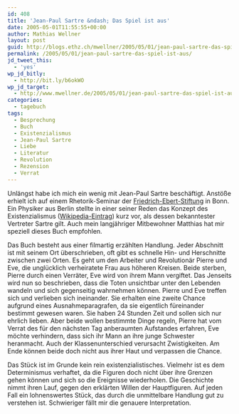 ```yaml
---
id: 408
title: 'Jean-Paul Sartre &ndash; Das Spiel ist aus'
date: 2005-05-01T11:55:55+00:00
author: Mathias Wellner
layout: post
guid: http://blogs.ethz.ch/mwellner/2005/05/01/jean-paul-sartre-das-spiel-ist-aus/
permalink: /2005/05/01/jean-paul-sartre-das-spiel-ist-aus/
jd_tweet_this:
  - 'yes'
wp_jd_bitly:
  - http://bit.ly/b6okWO
wp_jd_target:
  - http://www.mwellner.de/2005/05/01/jean-paul-sartre-das-spiel-ist-aus/
categories:
  - tagebuch
tags:
  - Besprechung
  - Buch
  - Existenzialismus
  - Jean-Paul Sartre
  - Liebe
  - Literatur
  - Revolution
  - Rezension
  - Verrat
---
```

Unlängst habe ich mich ein wenig mit Jean-Paul Sartre beschäftigt. Anstöße erhielt ich auf einem Rhetorik-Seminar der [Friedrich-Ebert-Stiftung](http://www.fes.de:80/de/) in Bonn. Ein Physiker aus Berlin stellte in einer seiner Reden das Konzept des Existenzialismus ([Wikipedia-Eintrag](https://de.wikipedia.org/wiki/Existenzialismus)) kurz vor, als dessen bekanntester Vertreter Sartre gilt. Auch mein langjähriger Mitbewohner Matthias hat mir speziell dieses Buch empfohlen.

Das Buch besteht aus einer filmartig erzählten Handlung. Jeder Abschnitt ist mit seinem Ort überschrieben, oft gibt es schnelle Hin- und Herschnitte zwischen zwei Orten. Es geht um den Arbeiter und Revolutionär Pierre und Eve, die unglücklich verheiratete Frau aus höheren Kreisen. Beide sterben, Pierre durch einen Verräter, Eve wird von ihrem Mann vergiftet. Das Jenseits wird nun so beschrieben, dass die Toten unsichtbar unter den Lebenden wandeln und sich gegenseitig wahrnehmen können. Pierre und Eve treffen sich und verlieben sich ineinander. Sie erhalten eine zweite Chance aufgrund eines Ausnahmeparagrafen, da sie eigentlich füreinander bestimmt gewesen waren. Sie haben 24 Stunden Zeit und sollen sich nur ehrlich lieben. Aber beide wollen bestimmte Dinge regeln, Pierre hat vom Verrat des für den nächsten Tag anberaumten Aufstandes erfahren, Eve möchte verhindern, dass sich ihr Mann an ihre junge Schwester heranmacht. Auch der Klassenunterschied verursacht Zwistigkeiten. Am Ende können beide doch nicht aus ihrer Haut und verpassen die Chance.

Das Stück ist im Grunde kein rein existenzialistisches. Vielmehr ist es dem Determinismus verhaftet, da die Figuren doch nicht über ihre Grenzen gehen können und sich so die Ereignisse wiederholen. Die Geschichte nimmt ihren Lauf, gegen den erklärten Willen der Hauptfiguren. Auf jeden Fall ein lohnenswertes Stück, das durch die unmittelbare Handlung gut zu verstehen ist. Schwieriger fällt mir die genauere Interpretation.